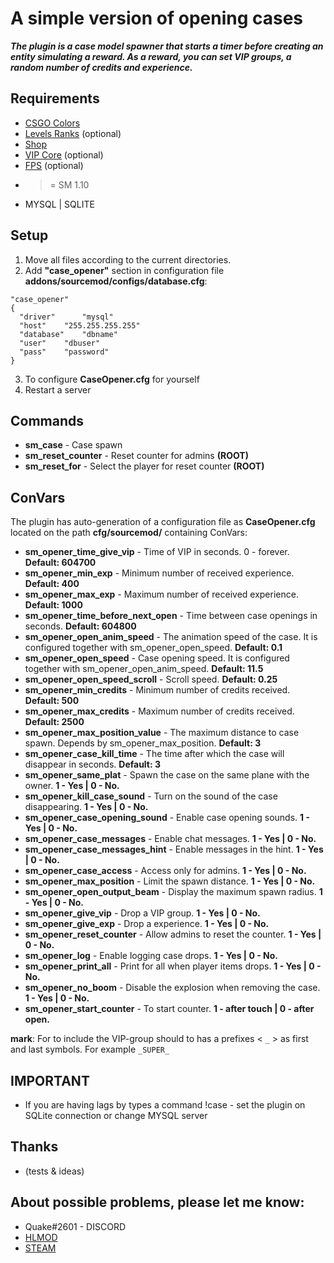 # A simple version of opening cases
***The plugin is a case model spawner that starts a timer before creating an entity simulating a reward. As a reward, you can set VIP groups, a random number of credits and experience.***
[^1]: It is a standalone plugin, on the basis of which I am currently writing a private(maybe public) CORE equal to WSGK.

## Requirements
 - [CSGO Colors](https://hlmod.ru/threads/inc-cs-go-colors.46870/)
 - [Levels Ranks](https://github.com/levelsranks/levels-ranks-core/tree/3.1.7B2) (optional)
 - [Shop](https://github.com/hlmod/Shop-Core)
 - [VIP Core](https://github.com/R1KO/VIP-Core/releases) (optional)
 - [FPS](https://github.com/OkyHp/Fire-Players-Stats) (optional)
 - >= SM 1.10
 - MYSQL | SQLITE

## Setup
1) Move all files according to the current directories. 
2) Add **"case_opener"** section in configuration file **addons/sourcemod/configs/database.cfg**:
```
"case_opener"
{
  "driver"      "mysql"
  "host"	"255.255.255.255"
  "database"	"dbname"
  "user"	"dbuser"
  "pass"	"password"
}
```
3) To configure **CaseOpener.cfg** for yourself
4) Restart a server
## Commands 
- **sm_case** - Case spawn
- **sm_reset_counter** - Reset counter for admins **(ROOT)**
- **sm_reset_for** - Select the player for reset counter **(ROOT)**
## ConVars
The plugin has auto-generation of a configuration file as **CaseOpener.cfg** located on the path **cfg/sourcemod/** containing ConVars:
- **sm_opener_time_give_vip** - Time of VIP in seconds. 0 - forever.	**Default: 604700**
- **sm_opener_min_exp** - Minimum number of received experience.	**Default: 400**
- **sm_opener_max_exp** - Maximum number of received experience.	**Default: 1000**
- **sm_opener_time_before_next_open** - Time between case openings in seconds.	**Default: 604800**
- **sm_opener_open_anim_speed** - The animation speed of the case. It is configured together with sm_opener_open_speed.	**Default: 0.1**
- **sm_opener_open_speed** - Case opening speed. It is configured together with sm_opener_open_anim_speed.	**Default: 11.5**
- **sm_opener_open_speed_scroll** - Scroll speed.	**Default: 0.25**
- **sm_opener_min_credits** - Minimum number of credits received.	**Default: 500**
- **sm_opener_max_credits** - Maximum number of credits received.	**Default: 2500**
- **sm_opener_max_position_value** - The maximum distance to case spawn. Depends by sm_opener_max_position.	**Default: 3**
- **sm_opener_case_kill_time** - The time after which the case will disappear in seconds.	**Default: 3**
- **sm_opener_same_plat** - Spawn the case on the same plane with the owner.	**1 - Yes | 0 - No.**
- **sm_opener_kill_case_sound** - Turn on the sound of the case disappearing.	**1 - Yes | 0 - No.**
- **sm_opener_case_opening_sound** - Enable case opening sounds.	**1 - Yes | 0 - No.**
- **sm_opener_case_messages** - Enable chat messages.	**1 - Yes | 0 - No.**
- **sm_opener_case_messages_hint** - Enable messages in the hint.	**1 - Yes | 0 - No.**
- **sm_opener_case_access** - Access only for admins.	**1 - Yes | 0 - No.**
- **sm_opener_max_position** - Limit the spawn distance.	**1 - Yes | 0 - No.**
- **sm_opener_open_output_beam** - Display the maximum spawn radius.	**1 - Yes | 0 - No.**
- **sm_opener_give_vip** - Drop a VIP group.	**1 - Yes | 0 - No.**
- **sm_opener_give_exp** - Drop a experience.	**1 - Yes | 0 - No.**
- **sm_opener_reset_counter** - Allow admins to reset the counter.	**1 - Yes | 0 - No.**
- **sm_opener_log** - Enable logging case drops.	**1 - Yes | 0 - No.**
- **sm_opener_print_all** - Print for all when player items drops.	**1 - Yes | 0 - No.**
- **sm_opener_no_boom** - Disable the explosion when removing the case.	**1 - Yes | 0 - No.**
- **sm_opener_start_counter** - To start counter.	**1 - after touch | 0 - after open.**

**mark**: For to include the VIP-group should to has a prefixes < `_` > as first and last symbols. For example `_SUPER_`

## IMPORTANT 
- If you are having lags by types a command !case - set the plugin on SQLite connection or change MYSQL server

## Thanks
- [<ScriptKiddie>](https://hlmod.ru/members/scriptkiddie.152745/) (tests & ideas)

## About possible problems, please let me know: 
- Quake#2601 - DISCORD
- [HLMOD](https://hlmod.ru/members/palonez.92448/)
- [STEAM](https://steamcommunity.com/id/comecamecame/)
